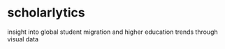 # scholarlytics
insight into global student migration and higher education trends through visual data
